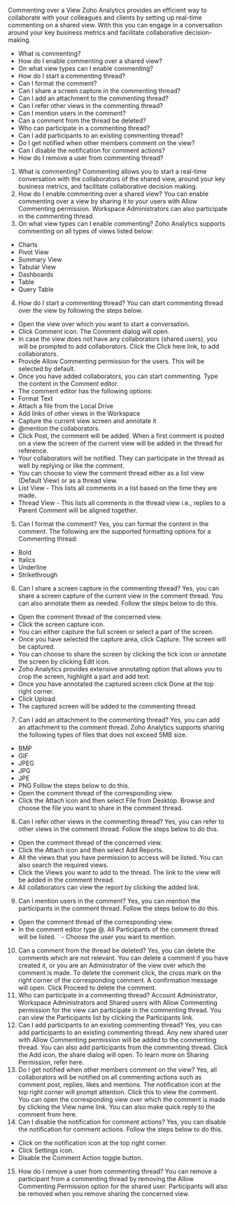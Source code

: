 Commenting over a View
Zoho Analytics provides an efficient way to collaborate with your colleagues and clients by setting up real-time commenting on a shared view. With this you can engage in a conversation around your key business metrics and facilitate collaborative decision-making.
- What is commenting?
- How do I enable commenting over a shared view?
- On what view types can I enable commenting?
- How do I start a commenting thread?
- Can I format the comment?
- Can I share a screen capture in the commenting thread?
- Can I add an attachment to the commenting thread?
- Can I refer other views in the commenting thread?
- Can I mention users in the comment?
- Can a comment from the thread be deleted?
- Who can participate in a commenting thread?
- Can I add participants to an existing commenting thread?
- Do I get notified when other members comment on the view?
- Can I disable the notification for comment actions?
- How do I remove a user from commenting thread?
1. What is commenting?
Commenting allows you to start a real-time conversation with the collaborators of the shared view, around your key business metrics, and facilitate collaborative decision making.
2. How do I enable commenting over a shared view?
You can enable commenting over a view by sharing it to your users with Allow Commenting permission.
Workspace Administrators can also participate in the commenting thread.
3. On what view types can I enable commenting?
Zoho Analytics supports commenting on all types of views listed below:
- Charts
- Pivot View
- Summary View
- Tabular View
- Dashboards
- Table
- Query Table
4. How do I start a commenting thread?
You can start commenting thread over the view by following the steps below.
- Open the view over which you want to start a conversation.
- Click Comment icon. The Comment dialog will open.
- In case the view does not have any collaborators (shared users), you will be prompted to add collaborators. Click the Click here link, to add collaborators.
- Provide Allow Commenting permission for the users. This will be selected by default.
- Once you have added collaborators, you can start commenting. Type the content in the Comment editor.
- The comment editor has the following options:
- Format Text
- Attach a file from the Local Drive
- Add links of other views in the Workspace
- Capture the current view screen and annotate it
- @mention the collaborators.
- Click Post, the comment will be added. When a first comment is posted on a view the screen of the current view will be added in the thread for reference.
- Your collaborators will be notified. They can participate in the thread as well by replying or like the comment.
- You can choose to view the comment thread either as a list view (Default View) or as a thread view.
- List View - This lists all comments in a list based on the time they are made.
- Thread View - This lists all comments in the thread view i.e., replies to a Parent Comment will be aligned together.
5. Can I format the comment?
Yes, you can format the content in the comment. The following are the supported formatting options for a Commenting thread:
- Bold
- Italics
- Underline
- Strikethrough
6. Can I share a screen capture in the commenting thread?
Yes, you can share a screen capture of the current view in the comment thread. You can also annotate them as needed.
Follow the steps below to do this.
- Open the comment thread of the concerned view.
- Click the screen capture icon.
- You can either capture the full screen or select a part of the screen.
- Once you have selected the capture area, click Capture. The screen will be captured.
- You can choose to share the screen by clicking the tick icon or annotate the screen by clicking Edit icon.
- Zoho Analytics provides extensive annotating option that allows you to crop the screen, highlight a part and add text.
- Once you have annotated the captured screen click Done at the top right corner.
- Click Upload.
- The captured screen will be added to the commenting thread.
7. Can I add an attachment to the commenting thread?
Yes, you can add an attachment to the comment thread. Zoho Analytics supports sharing the following types of files that does not exceed 5MB size.
- BMP
- GIF
- JPEG
- JPG
- JPE
- PNG
Follow the steps below to do this.
- Open the comment thread of the corresponding view.
- Click the Attach icon and then select File from Desktop. Browse and choose the file you want to share in the comment thread.
8. Can I refer other views in the commenting thread?
Yes, you can refer to other views in the comment thread. Follow the steps below to do this.
- Open the comment thread of the concerned view.
- Click the Attach icon and then select Add Reports.
- All the views that you have permission to access will be listed. You can also search the required views.
- Click the Views you want to add to the thread. The link to the view will be added in the comment thread.
- All collaborators can view the report by clicking the added link.
9. Can I mention users in the comment?
Yes, you can mention the participants in the comment thread. Follow the steps below to do this.
- Open the comment thread of the corresponding view.
- In the comment editor type @. All Participants of the comment thread will be listed.
` - Choose the user you want to mention.
10. Can a comment from the thread be deleted?
Yes, you can delete the comments which are not relevant. You can delete a comment if you have created it, or you are an Administrator of the view over which the comment is made.
To delete the comment click, the cross mark on the right corner of the corresponding comment. A confirmation message will open. Click Proceed to delete the comment.
11. Who can participate in a commenting thread?
Account Administrator, Workspace Administrators and Shared users with Allow Commenting permission for the view can participate in the commenting thread.
You can view the Participants list by clicking the Participants link.
12. Can I add participants to an existing commenting thread?
Yes, you can add participants to an existing commenting thread. Any new shared user with Allow Commenting permission will be added to the commenting thread.
You can also add participants from the commenting thread. Click the Add icon, the share dialog will open.
To learn more on Sharing Permission, refer here.
13. Do I get notified when other members comment on the view?
Yes, all collaborators will be notified on all commenting actions such as comment post, replies, likes and mentions.
The notification icon at the top right corner will prompt attention. Click this to view the comment. You can open the corresponding view over which the comment is made by clicking the View name link. You can also make quick reply to the comment from here.
14. Can I disable the notification for comment actions?
Yes, you can disable the notification for comment actions. Follow the steps below to do this.
- Click on the notification icon at the top right corner.
- Click Settings icon.
- Disable the Comment Action toggle button.
15. How do I remove a user from commenting thread?
You can remove a participant from a commenting thread by removing the Allow Commenting Permission option for the shared user.
Participants will also be removed when you remove sharing the concerned view.